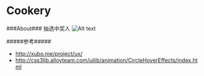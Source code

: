 Cookery
=======

###About###
    抽选中奖人
![Alt text](http://img3.douban.com/view/photo/photo/public/p2121273902.jpg)

#####参考#####
* http://xubo.me/project/ux/
* http://css3lib.alloyteam.com/uilib/animation/CircleHoverEffects/index.html

